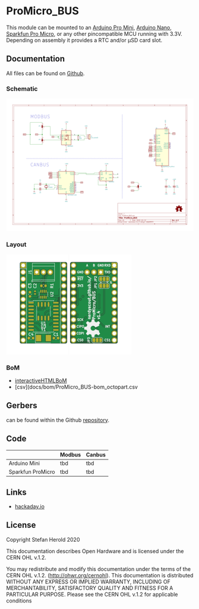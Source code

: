 # ProMicro_BUS
This module can be mounted to an [Arduino Pro Mini](https://www.sparkfun.com/products/11113), [Arduino Nano](https://store.arduino.cc/arduino-nano), [Sparkfun Pro Micro](https://www.sparkfun.com/products/12587), or any other pincompatible MCU running with 3.3V. Depending on assembly it provides a RTC and/or µSD card slot.


## Documentation
All files can be found on [Github](https://github.com/nerdyscout/ProMicro/tree/master/BUS).


### Schematic
[![ProMicro_BUS-Schematic](docs/img/ProMicro_BUS-schematic.svg)](docs/ProMicro_BUS-schematic.pdf)


### Layout
<a href="docs/ProMicro_BUS-top.pdf"><img src="docs/img/ProMicro_BUS-top.svg" alt="ProMicro_BUS-top" width="33%"/></a>
<a href="docs/ProMicro_BUS-bottom.pdf"><img src="docs/img/ProMicro_BUS-bottom.svg" alt="ProMicro_BUS-bottom" width="33%"/></a>


### BoM
  * [interactiveHTMLBoM](https://nerdyscout.github.io/ProMicro/BUS/docs/bom/ProMicro_BUS-ibom.html)
  * [csv](docs/bom/ProMicro_BUS-bom_octopart.csv


## Gerbers
can be found within the Github [repository](gerbers).


## Code
| | Modbus | Canbus |
| --- | --- | --- | 
| Arduino Mini | tbd | tbd |
| Sparkfun ProMicro | tbd | tbd |


## Links
  * [hackaday.io](https://hackaday.io/project/171898-promicro)


## License
Copyright Stefan Herold 2020

This documentation describes Open Hardware and is licensed under the CERN OHL v.1.2.

You may redistribute and modify this documentation under the terms of the CERN OHL v.1.2. (http://ohwr.org/cernohl). This documentation is distributed WITHOUT ANY EXPRESS OR IMPLIED WARRANTY, INCLUDING OF MERCHANTABILITY, SATISFACTORY QUALITY AND FITNESS FOR A PARTICULAR PURPOSE. Please see the CERN OHL v.1.2 for applicable conditions
